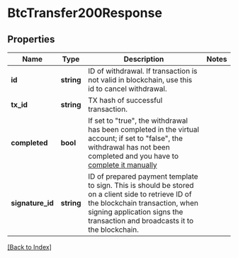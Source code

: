 # BtcTransfer200Response

## Properties

Name | Type | Description | Notes
------------ | ------------- | ------------- | -------------
**id** | **string** | ID of withdrawal. If transaction is not valid in blockchain, use this id to cancel withdrawal. |
**tx_id** | **string** | TX hash of successful transaction. |
**completed** | **bool** | If set to "true", the withdrawal has been completed in the virtual account; if set to "false", the withdrawal has not been completed and you have to <a href="https://apidoc.tatum.io/tag/Withdrawal#operation/completeWithdrawal" target="_blank">complete it manually</a> |
**signature_id** | **string** | ID of prepared payment template to sign. This is should be stored on a client side to retrieve ID of the blockchain transaction, when signing application signs the transaction and broadcasts it to the blockchain. |

[[Back to Index]](../index.md)
